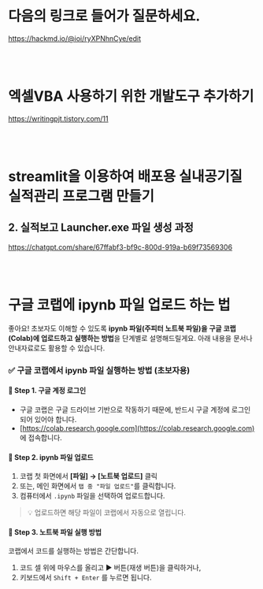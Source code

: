 # 다음의 링크로 들어가 질문하세요.
https://hackmd.io/@ioi/ryXPNhnCye/edit

<Br><Br>

# 엑셀VBA 사용하기 위한 개발도구 추가하기
https://writingpjt.tistory.com/11

<Br><Br>

# streamlit을 이용하여 배포용 실내공기질 실적관리 프로그램 만들기
## 2. 실적보고 Launcher.exe 파일 생성 과정
https://chatgpt.com/share/67ffabf3-bf9c-800d-919a-b69f73569306

<Br><Br>

# 구글 코랩에 ipynb 파일 업로드 하는 법
좋아요! 초보자도 이해할 수 있도록 **ipynb 파일(주피터 노트북 파일)을 구글 코랩(Colab)에 업로드하고 실행하는 방법**을 단계별로 설명해드릴게요. 아래 내용을 문서나 안내자료로도 활용할 수 있습니다.

### ✅ 구글 코랩에서 ipynb 파일 실행하는 방법 (초보자용)

#### 🔹 Step 1. 구글 계정 로그인
- 구글 코랩은 구글 드라이브 기반으로 작동하기 때문에, 반드시 구글 계정에 로그인되어 있어야 합니다.
- [https://colab.research.google.com](https://colab.research.google.com) 에 접속합니다.

#### 🔹 Step 2. ipynb 파일 업로드
1. 코랩 첫 화면에서 **[파일] → [노트북 업로드]** 클릭
2. 또는, 메인 화면에서 `탭 중 "파일 업로드"`를 클릭합니다.
3. 컴퓨터에서 `.ipynb` 파일을 선택하여 업로드합니다.

> 💡 업로드하면 해당 파일이 코랩에서 자동으로 열립니다.

#### 🔹 Step 3. 노트북 파일 실행 방법
코랩에서 코드를 실행하는 방법은 간단합니다.

1. 코드 셀 위에 마우스를 올리고 ▶️ 버튼(재생 버튼)을 클릭하거나,
2. 키보드에서 `Shift + Enter` 를 누르면 됩니다.